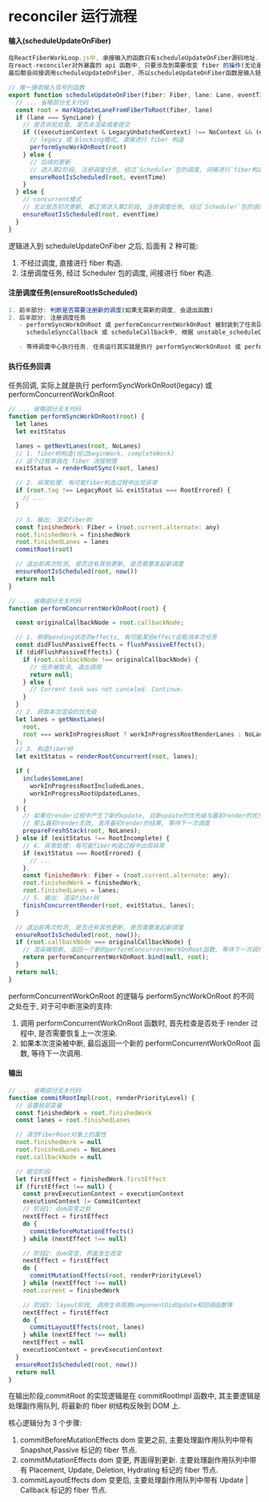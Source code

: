 # reconciler 运行流程

#### 输入(scheduleUpdateOnFiber)

```javascript
在ReactFiberWorkLoop.js中, 承接输入的函数只有scheduleUpdateOnFiber源码地址.
在react-reconciler对外暴露的 api 函数中, 只要涉及到需要改变 fiber 的操作(无论是首次渲染或后续更新操作),
最后都会间接调用scheduleUpdateOnFiber, 所以scheduleUpdateOnFiber函数是输入链路中的必经之路.
```

```javascript
// 唯一接收输入信号的函数
export function scheduleUpdateOnFiber(fiber: Fiber, lane: Lane, eventTime: number) {
  // ... 省略部分无关代码
  const root = markUpdateLaneFromFiberToRoot(fiber, lane)
  if (lane === SyncLane) {
    // 是否非批处理, 是否未渲染或者提交
    if ((executionContext & LegacyUnbatchedContext) !== NoContext && (executionContext & (RenderContext | CommitContext)) === NoContext) {
      // legacy 或 blocking模式, 直接进行 fiber 构造
      performSyncWorkOnRoot(root)
    } else {
      // 后续的更新
      // 进入第2阶段, 注册调度任务, 经过`Scheduler`包的调度, 间接进行`fiber构造`
      ensureRootIsScheduled(root, eventTime)
    }
  } else {
    // concurrent模式
    // 无论是否初次更新, 都正常进入第2阶段, 注册调度任务, 经过`Scheduler`包的调度, 间接进行`fiber构造`
    ensureRootIsScheduled(root, eventTime)
  }
}
```

逻辑进入到 scheduleUpdateOnFiber 之后, 后面有 2 种可能:

1. 不经过调度, 直接进行 fiber 构造.
2. 注册调度任务, 经过 Scheduler 包的调度, 间接进行 fiber 构造.

#### 注册调度任务(ensureRootIsScheduled)

```javascript
1. 前半部分: 判断是否需要注册新的调度(如果无需新的调度, 会退出函数)
2. 后半部分: 注册调度任务
   - performSyncWorkOnRoot 或 performConcurrentWorkOnRoot 被封装到了任务回调
     scheduleSyncCallback 或 scheduleCallback中, 根据 unstable_scheduleCallback 创建任务

   - 等待调度中心执行任务, 任务运行其实就是执行 performSyncWorkOnRoot 或 performConcurrentWorkOnRoot
```

#### 执行任务回调

任务回调, 实际上就是执行 performSyncWorkOnRoot(legacy) 或 performConcurrentWorkOnRoot

```javascript
// ... 省略部分无关代码
function performSyncWorkOnRoot(root) {
  let lanes
  let exitStatus

  lanes = getNextLanes(root, NoLanes)
  // 1. fiber树构造(经过beginWork, completeWork)
  // 这个过程单独在 fiber 流程梳理
  exitStatus = renderRootSync(root, lanes)

  // 2. 异常处理: 有可能fiber构造过程中出现异常
  if (root.tag !== LegacyRoot && exitStatus === RootErrored) {
    // ...
  }

  // 3. 输出: 渲染fiber树
  const finishedWork: Fiber = (root.current.alternate: any)
  root.finishedWork = finishedWork
  root.finishedLanes = lanes
  commitRoot(root)

  // 退出前再次检测, 是否还有其他更新, 是否需要发起新调度
  ensureRootIsScheduled(root, now())
  return null
}
```

```javascript
// ... 省略部分无关代码
function performConcurrentWorkOnRoot(root) {

  const originalCallbackNode = root.callbackNode;

  // 1. 刷新pending状态的effects, 有可能某些effect会取消本次任务
  const didFlushPassiveEffects = flushPassiveEffects();
  if (didFlushPassiveEffects) {
    if (root.callbackNode !== originalCallbackNode) {
      // 任务被取消, 退出调用
      return null;
    } else {
      // Current task was not canceled. Continue.
    }
  }
  // 2. 获取本次渲染的优先级
  let lanes = getNextLanes(
    root,
    root === workInProgressRoot ? workInProgressRootRenderLanes : NoLanes,
  );
  // 3. 构造fiber树
  let exitStatus = renderRootConcurrent(root, lanes);

  if (
    includesSomeLane(
      workInProgressRootIncludedLanes,
      workInProgressRootUpdatedLanes,
    )
  ) {
    // 如果在render过程中产生了新的update, 且新update的优先级与最初render的优先级有交集
    // 那么最初render无效, 丢弃最初render的结果, 等待下一次调度
    prepareFreshStack(root, NoLanes);
  } else if (exitStatus !== RootIncomplete) {
    // 4. 异常处理: 有可能fiber构造过程中出现异常
    if (exitStatus === RootErrored) {
      // ...
    }.
    const finishedWork: Fiber = (root.current.alternate: any);
    root.finishedWork = finishedWork;
    root.finishedLanes = lanes;
    // 5. 输出: 渲染fiber树
    finishConcurrentRender(root, exitStatus, lanes);
  }

  // 退出前再次检测, 是否还有其他更新, 是否需要发起新调度
  ensureRootIsScheduled(root, now());
  if (root.callbackNode === originalCallbackNode) {
    // 渲染被阻断, 返回一个新的performConcurrentWorkOnRoot函数, 等待下一次调用
    return performConcurrentWorkOnRoot.bind(null, root);
  }
  return null;
}
```

performConcurrentWorkOnRoot 的逻辑与 performSyncWorkOnRoot 的不同之处在于, 对于可中断渲染的支持:

1. 调用 performConcurrentWorkOnRoot 函数时, 首先检查是否处于 render 过程中, 是否需要恢复上一次渲染.
2. 如果本次渲染被中断, 最后返回一个新的 performConcurrentWorkOnRoot 函数, 等待下一次调用.

#### 输出

```javascript
// ... 省略部分无关代码
function commitRootImpl(root, renderPriorityLevel) {
  // 设置局部变量
  const finishedWork = root.finishedWork
  const lanes = root.finishedLanes

  // 清空FiberRoot对象上的属性
  root.finishedWork = null
  root.finishedLanes = NoLanes
  root.callbackNode = null

  // 提交阶段
  let firstEffect = finishedWork.firstEffect
  if (firstEffect !== null) {
    const prevExecutionContext = executionContext
    executionContext |= CommitContext
    // 阶段1: dom突变之前
    nextEffect = firstEffect
    do {
      commitBeforeMutationEffects()
    } while (nextEffect !== null)

    // 阶段2: dom突变, 界面发生改变
    nextEffect = firstEffect
    do {
      commitMutationEffects(root, renderPriorityLevel)
    } while (nextEffect !== null)
    root.current = finishedWork

    // 阶段3: layout阶段, 调用生命周期componentDidUpdate和回调函数等
    nextEffect = firstEffect
    do {
      commitLayoutEffects(root, lanes)
    } while (nextEffect !== null)
    nextEffect = null
    executionContext = prevExecutionContext
  }
  ensureRootIsScheduled(root, now())
  return null
}
```

在输出阶段,commitRoot 的实现逻辑是在 commitRootImpl 函数中, 其主要逻辑是处理副作用队列, 将最新的 fiber 树结构反映到 DOM 上.

核心逻辑分为 3 个步骤:

1. commitBeforeMutationEffects
   dom 变更之前, 主要处理副作用队列中带有 Snapshot,Passive 标记的 fiber 节点.
2. commitMutationEffects
   dom 变更, 界面得到更新. 主要处理副作用队列中带有 Placement, Update, Deletion, Hydrating 标记的 fiber 节点.
3. commitLayoutEffects
   dom 变更后, 主要处理副作用队列中带有 Update | Callback 标记的 fiber 节点.
